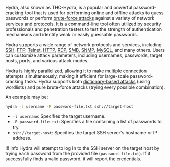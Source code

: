 Hydra, also known as THC-Hydra, is a popular and powerful password-cracking tool that is used for performing online and offline attacks to guess passwords or perform [brute-force attacks](../security/brute.md) against a variety of network services and protocols. It is a command-line tool often utilized by security professionals and penetration testers to test the strength of authentication mechanisms and identify weak or easily guessable passwords.

Hydra supports a wide range of network protocols and services, including [SSH](../protocols/ssh.md), [FTP](../protocols/ftp.md), [Telnet](../protocols/telnet.md), [HTTP](../web/http.md), [RDP](../protocols/rdp.md), [SMB](../protocols/smb.md), [SNMP](../protocols/snmp.md), [MySQL](../databases/mysql.md), and many others. Users can customize attack parameters, including usernames, passwords, target hosts, ports, and various attack modes.

Hydra is highly parallelized, allowing it to make multiple connection attempts simultaneously, making it efficient for large-scale password-cracking tasks. Hydra supports both [dictionary-based attacks](../security/dict.md) (using wordlists) and pure brute-force attacks (trying every possible combination).

An example may be:

```bash
hydra -l username -P password-file.txt ssh://target-host
```

- `-l username`: Specifies the target username.
- `-P password-file.txt`: Specifies a file containing a list of passwords to try.
- `ssh://target-host`: Specifies the target SSH server's hostname or IP address.

!!! info
    Hydra will attempt to log in to the SSH server on the target host by trying each password from the provided file (`password-file.txt`). If it successfully finds a valid password, it will report the credentials.

